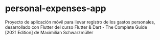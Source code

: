 # personal-expenses-app
Proyecto de aplicación móvil para llevar registro de los gastos personales, desarrollado con Flutter del curso Flutter &amp; Dart - The Complete Guide [2021 Edition] de Maximilian Schwarzmüller
